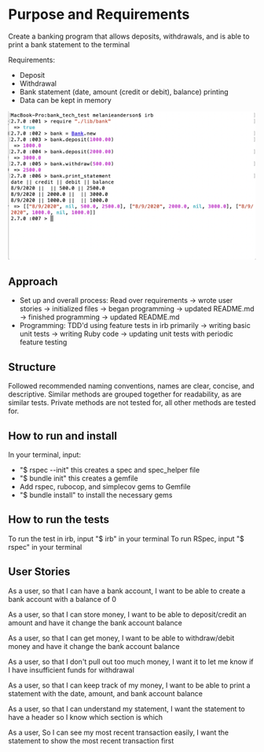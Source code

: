 # Purpose and Requirements #
Create a banking program that allows deposits, withdrawals, and is able to print a bank statement to the terminal

Requirements:
* Deposit
* Withdrawal
* Bank statement (date, amount (credit or debit), balance) printing
* Data can be kept in memory

![Alt text](/public/bank_tech_test.jpg?raw=true "Screenshot")

## Approach ##
* Set up and overall process: Read over requirements -> wrote user stories -> initialized files -> began programming -> updated README.md -> finished programming -> updated README.md
* Programming: TDD'd using feature tests in irb primarily -> writing basic unit tests -> writing Ruby code -> updating unit tests with periodic feature testing

## Structure ##
Followed recommended naming conventions, names are clear, concise, and descriptive. Similar methods are grouped together for readability, as are similar tests. Private methods are not tested for, all other methods are tested for.

## How to run and install ##
In your terminal, input:
* "$ rspec --init" this creates a spec and spec_helper file
* "$ bundle init" this creates a gemfile
* Add rspec, rubocop, and simplecov gems to Gemfile
* "$ bundle install" to install the necessary gems

## How to run the tests ##
To run the test in irb, input "$ irb" in your terminal
To run RSpec, input "$ rspec" in your terminal

## User Stories ##
As a user,
so that I can have a bank account,
I want to be able to create a bank account with a balance of 0

As a user,
so that I can store money,
I want to be able to deposit/credit an amount and have it change the bank account balance

As a user,
so that I can get money,
I want to be able to withdraw/debit money and have it change the bank account balance

As a user,
so that I don't pull out too much money,
I want it to let me know if I have insufficient funds for withdrawal

As a user,
so that I can keep track of my money,
I want to be able to print a statement with the date, amount, and bank account balance

As a user,
so that I can understand my statement,
I want the statement to have a header so I know which section is which

As a user,
So I can see my most recent transaction easily,
I want the statement to show the most recent transaction first
